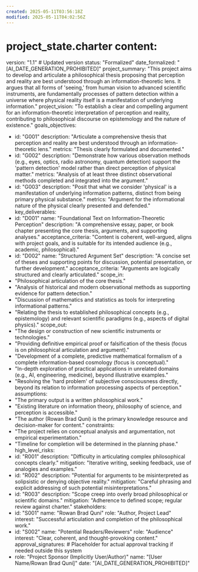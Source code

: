 ```yaml
---
created: 2025-05-11T03:56:18Z
modified: 2025-05-11T04:02:56Z
---
```

# project_state.charter content:
version: "1.1" # Updated version
status: "Formalized"
date_formalized: "[AI_DATE_GENERATION_PROHIBITED]"
project_summary: "This project aims to develop and articulate a philosophical thesis proposing that perception and reality are best understood through an information-theoretic lens. It argues that all forms of 'seeing,' from human vision to advanced scientific instruments, are fundamentally processes of pattern detection within a universe where physical reality itself is a manifestation of underlying information."
project_vision: "To establish a clear and compelling argument for an information-theoretic interpretation of perception and reality, contributing to philosophical discourse on epistemology and the nature of existence."
goals_objectives:
  - id: "G001"
    description: "Articulate a comprehensive thesis that perception and reality are best understood through an information-theoretic lens."
    metrics: "Thesis clearly formulated and documented."
  - id: "G002"
    description: "Demonstrate how various observation methods (e.g., eyes, optics, radio astronomy, quantum detection) support the 'pattern detection' model rather than direct perception of physical matter."
    metrics: "Analysis of at least three distinct observational methods completed and integrated into the argument."
  - id: "G003"
    description: "Posit that what we consider 'physical' is a manifestation of underlying information patterns, distinct from being primary physical substance."
    metrics: "Argument for the informational nature of the physical clearly presented and defended."
key_deliverables:
  - id: "D001"
    name: "Foundational Text on Information-Theoretic Perception"
    description: "A comprehensive essay, paper, or book chapter presenting the core thesis, arguments, and supporting analyses."
    acceptance_criteria: "Content is coherent, well-argued, aligns with project goals, and is suitable for its intended audience (e.g., academic, philosophical)."
  - id: "D002"
    name: "Structured Argument Set"
    description: "A concise set of theses and supporting points for discussion, potential presentation, or further development."
    acceptance_criteria: "Arguments are logically structured and clearly articulated."
scope_in:
  - "Philosophical articulation of the core thesis."
  - "Analysis of historical and modern observational methods as supporting evidence for pattern detection."
  - "Discussion of mathematics and statistics as tools for interpreting informational patterns."
  - "Relating the thesis to established philosophical concepts (e.g., epistemology) and relevant scientific paradigms (e.g., aspects of digital physics)."
scope_out:
  - "The design or construction of new scientific instruments or technologies."
  - "Providing definitive empirical proof or falsification of the thesis (focus is on philosophical articulation and argument)."
  - "Development of a complete, predictive mathematical formalism of a complete information-based cosmology (focus is conceptual)."
  - "In-depth exploration of practical applications in unrelated domains (e.g., AI, engineering, medicine), beyond illustrative examples."
  - "Resolving the 'hard problem' of subjective consciousness directly, beyond its relation to information processing aspects of perception."
assumptions:
  - "The primary output is a written philosophical work."
  - "Existing literature on information theory, philosophy of science, and perception is accessible."
  - "The author (Rowan Brad Quni) is the primary knowledge resource and decision-maker for content."
constraints:
  - "The project relies on conceptual analysis and argumentation, not empirical experimentation."
  - "Timeline for completion will be determined in the planning phase."
high_level_risks:
  - id: "R001"
    description: "Difficulty in articulating complex philosophical concepts clearly."
    mitigation: "Iterative writing, seeking feedback, use of analogies and examples."
  - id: "R002"
    description: "Potential for arguments to be misinterpreted as solipsistic or denying objective reality."
    mitigation: "Careful phrasing and explicit addressing of such potential misinterpretations."
  - id: "R003"
    description: "Scope creep into overly broad philosophical or scientific domains."
    mitigation: "Adherence to defined scope; regular review against charter."
stakeholders:
  - id: "S001"
    name: "Rowan Brad Quni"
    role: "Author, Project Lead"
    interest: "Successful articulation and completion of the philosophical work."
  - id: "S002"
    name: "Potential Readers/Reviewers"
    role: "Audience"
    interest: "Clear, coherent, and thought-provoking content."
approval_signatures: # Placeholder for actual approval tracking if needed outside this system
  - role: "Project Sponsor (Implicitly User/Author)"
    name: "[User Name/Rowan Brad Quni]"
    date: "[AI_DATE_GENERATION_PROHIBITED]"